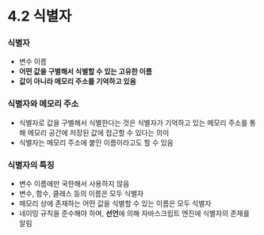 # 4.2 식별자
### 식별자
- 변수 이름
- **어떤 값을 구별해서 식별할 수 있는 고유한 이름**
- **값이 아니라 메모리 주소를 기억하고 있음**
### 식별자와 메모리 주소
- 식별자로 값을 구별해서 식별한다는 것은 식별자가 기억하고 있는 메모리 주소를 통해 메모리 공간에 저장된 값에 접근할 수 있다는 의미
- 식별자는 메모리 주소에 붙인 이름이라고도 할 수 있음
### 식별자의 특징
- 변수 이름에만 국한해서 사용하지 않음
- 변수, 함수, 클래스 등의 이름은 모두 식별자
- 메모리 상에 존재하는 어떤 값을 식별할 수 있는 이름은 모두 식별자
- 네이밍 규칙을 준수해야 하며, **선언**에 의해 자바스크립트 엔진에 식별자의 존재를 알림
